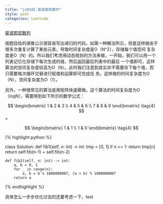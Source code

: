 ```yaml
---
title: "jz010I.斐波那契数列"
style: post
categories: Leetcode
---
```


[斐波那契数列](https://leetcode-cn.com/problems/fei-bo-na-qi-shu-lie-lcof/)

按题目给的递推公示很容易写出递归的代码，如第一种解法所示，但是这样做由于很多次重复计算了某些元素，导致时间复杂度是O（N^2），存储每个值空间
        复杂度是O（N）的。所以我们考虑用动态规划的方法来做，一开始，我们可以用一个列表记忆化存储下每次生成的值，然后返回最后列表中的最后
        一个值即可，这样算法的空间复杂度较高为O（N）。此时我们注意到其实并不需要存下每个值，而只需要每次循环交替进行赋值和运算即可完成任
        务。这样做的时间复杂度为O（N），空间复杂度为O（1）。

另外，一种很常见的算法是用矩阵快速幂做。这个算法的时间复杂度为O（logN），需要用到如下所示的数学公式：

$$
 \begin{bmatrix}
   1 & 2 & 3 \\
   4 & 5 & 6 \\
   7 & 8 & 9
  \end{bmatrix} \tag{4}
$$=

$$
 \begin{bmatrix}
   1 & 1  \\
   1 & 0
  \end{bmatrix} \tag{4}
$$

{% highlight python %}

class Solution:
    def fib1(self, n: int) -> int:
        tmp = [0, 1]
        if n <= 1:
            return tmp[n]
        return self.fib(n-1) + self.fib(n-2)

    def fib2(self, n: int) -> int:
        a, b = 0, 1
        for _ in range(n):
            a, b = b % 1000000007, (a + b) % 1000000007
        return a



{% endhighlight %}

具体怎么一步步优化过去的还要考虑一下，test